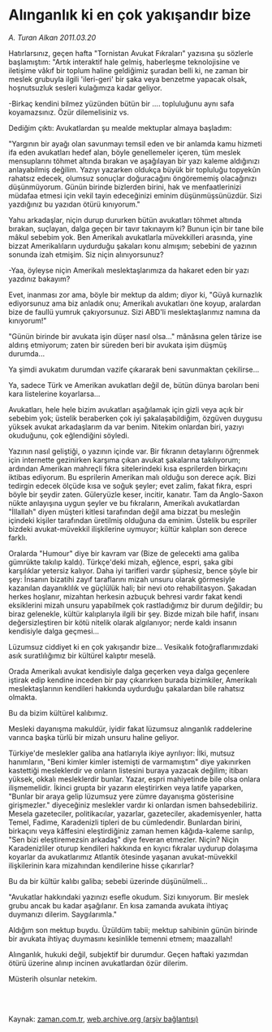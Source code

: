 # Alınganlık ki en çok yakışandır bize

*A. Turan Alkan 2011.03.20*

<td class="columnist-detail">
<p>Hatırlarsınız, geçen hafta "Tornistan Avukat Fıkraları" yazısına şu sözlerle başlamıştım: "Artık interaktif hale gelmiş, haberleşme teknolojisine ve iletişime vâkıf bir toplum haline geldiğimiz şuradan belli ki, ne zaman bir meslek grubuyla ilgili 'ileri-geri' bir şaka veya benzetme yapacak olsak, hoşnutsuzluk sesleri kulağımıza kadar geliyor.</p>
<p>
<div id="haberMetinDiv">
<p>-Birkaç kendini bilmez yüzünden bütün bir .... topluluğunu aynı safa koyamazsınız. Özür dilemelisiniz vs.
<p>Dediğim çıktı: Avukatlardan şu mealde mektuplar almaya başladım:
<p>"Yargının bir ayağı olan savunmayı temsil eden ve bir anlamda kamu hizmeti ifa eden avukatları hedef alan, böyle genellemeler içeren, tüm meslek mensuplarını töhmet altında bırakan ve aşağılayan bir yazı kaleme aldığınızı anlayabilmiş değilim. Yazıyı yazarken oldukça büyük bir topluluğu topyekûn rahatsız edecek, olumsuz sonuçlar doğuracağını öngörememiş olacağınızı düşünmüyorum. Günün birinde bizlerden birini, hak ve menfaatlerinizi müdafaa etmesi için vekil tayin edeceğinizi eminim düşünmüşsünüzdür. Sizi yazdığınız bu yazıdan ötürü kınıyorum."
<p>Yahu arkadaşlar, niçin durup dururken bütün avukatları töhmet altında bırakan, suçlayan, dalga geçen bir tavır takınayım ki? Bunun için bir tane bile mâkul sebebim yok. Ben Amerikalı avukatlarla müvekkilleri arasında, yine bizzat Amerikalıların uydurduğu şakaları konu almışım; sebebini de yazının sonunda izah etmişim. Siz niçin alınıyorsunuz?
<p>-Yaa, öyleyse niçin Amerikalı meslektaşlarımıza da hakaret eden bir yazı yazdınız bakayım?
<p>Evet, inanması zor ama, böyle bir mektup da aldım; diyor ki, "Güyâ kurnazlık ediyorsunuz ama biz anladık onu; Amerikalı avukatları öne koyup, aralardan bize de faullü yumruk çakıyorsunuz. Sizi ABD'li meslektaşlarımız namına da kınıyorum!"
<p>"Günün birinde bir avukata işin düşer nasıl olsa..." mânâsına gelen târize ise aldırış etmiyorum; zaten bir süreden beri bir avukata işim düşmüş durumda...
<p>Ya şimdi avukatım durumdan vazife çıkararak beni savunmaktan çekilirse...
<p>Ya, sadece Türk ve Amerikan avukatları değil de, bütün dünya baroları beni kara listelerine koyarlarsa...
<p>Avukatları, hele hele bizim avukatları aşağılamak için gizli veya açık bir sebebim yok; üstelik beraberken çok iyi şakalaşabildiğim, özgüven duygusu yüksek avukat arkadaşlarım da var benim. Nitekim onlardan biri, yazıyı okuduğunu, çok eğlendiğini söyledi.
<p> Yazının nasıl geliştiği, o yazının içinde var. Bir fıkranın detaylarını öğrenmek için internette gezinirken karşıma çıkan avukat şakalarına takılıyorum; ardından Amerikan mahreçli fıkra sitelerindeki kısa esprilerden birkaçını iktibas ediyorum. Bu esprilerin Amerikan malı olduğu son derece açık. Bizi tedirgin edecek ölçüde kısa ve soğuk şeyler; evet zalim, fakat fıkra, espri böyle bir şeydir zaten. Güleryüzle keser, incitir, kanatır. Tam da Anglo-Saxon nükte anlayışına uygun şeyler ve bu fıkraların, Amerikalı avukatlardan "İllallah" diyen müşteri kitlesi tarafından değil ama bizzat bu mesleğin içindeki kişiler tarafından üretilmiş olduğuna da eminim. Üstelik bu espriler bizdeki avukat-müvekkil ilişkilerine uymuyor; kültür kalıpları son derece farklı.
<p>Oralarda "Humour" diye bir kavram var (Bize de gelecekti ama galiba gümrükte takılıp kaldı). Türkçe'deki mizah, eğlence, espri, şaka gibi karşılıklar yetersiz kalıyor. Daha iyi tarifleri vardır şüphesiz, bence şöyle bir şey: İnsanın bizatihi zayıf taraflarını mizah unsuru olarak görmesiyle kazanılan dayanıklılık ve güçlülük hali; bir nevi oto rehabilitasyon. Şakadan herkes hoşlanır, mizahtan herkesin azbuçuk behresi vardır fakat kendi eksiklerini mizah unsuru yapabilmek çok rastladığımız bir durum değildir; bu biraz gelenekle, kültür kalıplarıyla ilgili bir şey. Bizde mizah bile hafif, insanı değersizleştiren bir kötü nitelik olarak algılanıyor; nerde kaldı insanın kendisiyle dalga geçmesi...
<p>Lüzumsuz ciddiyet ki en çok yakışandır bize... Vesikalık fotoğraflarımızdaki asık suratlılığımız bir kültürel kalıptır meselâ.
<p>Orada Amerikalı avukat kendisiyle dalga geçerken veya dalga geçenlere iştirak edip kendine inceden bir pay çıkarırken burada bizimkiler, Amerikalı meslektaşlarının kendileri hakkında uydurduğu şakalardan bile rahatsız olmakta.
<p>Bu da bizim kültürel kalıbımız.
<p>Mesleki dayanışma makuldür, iyidir fakat lüzumsuz alınganlık raddelerine varınca başka türlü bir mizah unsuru haline geliyor.
<p>Türkiye'de meslekler galiba ana hatlarıyla ikiye ayrılıyor: İlki, mutsuz hanımların, "Beni kimler kimler istemişti de varmamıştım" diye yakınırken kastettiği mesleklerdir ve onların listesini buraya yazacak değilim; itibarı yüksek, okkalı mesleklerdir bunlar. Yazar, espri mahiyetinde bile olsa onlara ilişmemelidir. İkinci grupta bir yazarın eleştirirken veya latife yaparken, "Bunlar bir araya gelip lüzumsuz yere zümre dayanışma gösterisine girişmezler." diyeceğiniz meslekler vardır ki onlardan ismen bahsedebiliriz. Mesela gazeteciler, politikacılar, yazarlar, gazeteciler, akademisyenler, hatta Temel, Fadime, Karadenizli tipleri de bu cümledendir. Bunlardan birini, birkaçını veya kâffesini eleştirdiğiniz zaman hemen kâğıda-kaleme sarılıp, "Sen bizi eleştiremezsin arkadaş" diye feveran etmezler. Niçin? Niçin Karadenizliler oturup kendileri hakkında en kıyıcı fıkralar uydurup dolaşıma koyarlar da avukatlarımız Atlantik ötesinde yaşanan avukat-müvekkil ilişkilerinin kara mizahından kendilerine hisse çıkarırlar?
<p>Bu da bir kültür kalıbı galiba; sebebi üzerinde düşünülmeli...
<p>"Avukatlar hakkındaki yazınızı esefle okudum. Sizi kınıyorum. Bir meslek grubu ancak bu kadar aşağılanır. En kısa zamanda avukata ihtiyaç duymanızı dilerim. Saygılarımla."
<p>Aldığım son mektup buydu. Üzüldüm tabii; mektup sahibinin günün birinde bir avukata ihtiyaç duymasını kesinlikle temenni etmem; maazallah!
<p>Alınganlık, hukuki değil, subjektif bir durumdur. Geçen haftaki yazımdan ötürü üzerine alınıp incinen avukatlardan özür dilerim. 
<p>Müsterih olsunlar netekim. </p></p></p></p></p></p></p></p></p></p></p></p></p></p></p></p></p></p></p></p></p></p></div>
</p>


<p><br>
		 </br></p></td>

Kaynak: [zaman.com.tr](http://zaman.com.tr/yazar.do?yazino=1109819), [web.archive.org (arşiv bağlantısı)](http://web.archive.org/web/20110526104850/http://www.zaman.com.tr:80/yazar.do?yazino=1109819)
